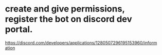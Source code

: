 

# create and give permissions, register the bot on discord dev portal.
https://discord.com/developers/applications/1280507296195153960/information

